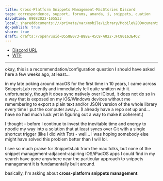 ```yaml
---
title: Cross-Platform Snippets Management-MacStories Discord
tags: correspondence, support, forums, amanda, i, snippets, cuation
davodtime: 09082022-105533
local: shareddocuments:///private/var/mobile/Library/Mobile%20Documents/iCloud~md~obsidian/Documents/OBSHIDDIAN/drafts/D558E073-B8BE-45C8-A022-3FC80163E462.md
dg-publish: true
share: true
draft: drafts://open?uuid=D558E073-B8BE-45C8-A022-3FC80163E462
---
```

- [Discord URL](https://discord.com/channels/836622115435184162/837345707395907635/984058734663860284)
- [WTF](https://davidblue.wtf/drafts/D558E073-B8BE-45C8-A022-3FC80163E462.html)

---

okay, this is a recommendation/configuration question I should have asked here a few weeks ago, at least...

in my late poking around macOS for the first time in 10 years, I came across SnippetsLab recently and immediately fell quite smitten with it. unfortunately, though it does sync natively over iCloud, it does not do so in a way that is exposed on my iOS/Windows devices without me remembering to export a plain text and/or JSON version of the whole library every time I put the computer away... (I already have a repo set up and... have no had much luck yet in figuring out a way to make it coherent.)

I thought - before I continue to invest the inevitable time and energy to noodle my way into a solution that at least syncs over Git with a single shortcut trigger (like I did with Tot) - well... I was hoping somebody else might have solved this problem better than I will lol. 

I see so much praise for SnippetsLab from the mac folks, but none of the snippet management-adjacent-aspiring iOS/iPadOS apps I could find in my search have gone anywhere near the particular approach to snippets management it is fundamentally built around.

basically, I'm asking about **cross-platform snippets management**.